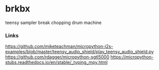 # brkbx

teensy sampler break chopping drum machine

### Links

https://github.com/miketeachman/micropython-i2s-examples/blob/master/teensy_audio_shield/play_teensy_audio_shield.py
https://github.com/rdagger/micropython-sgtl5000
https://micropython-stubs.readthedocs.io/en/stable/_typing_mpy.html
